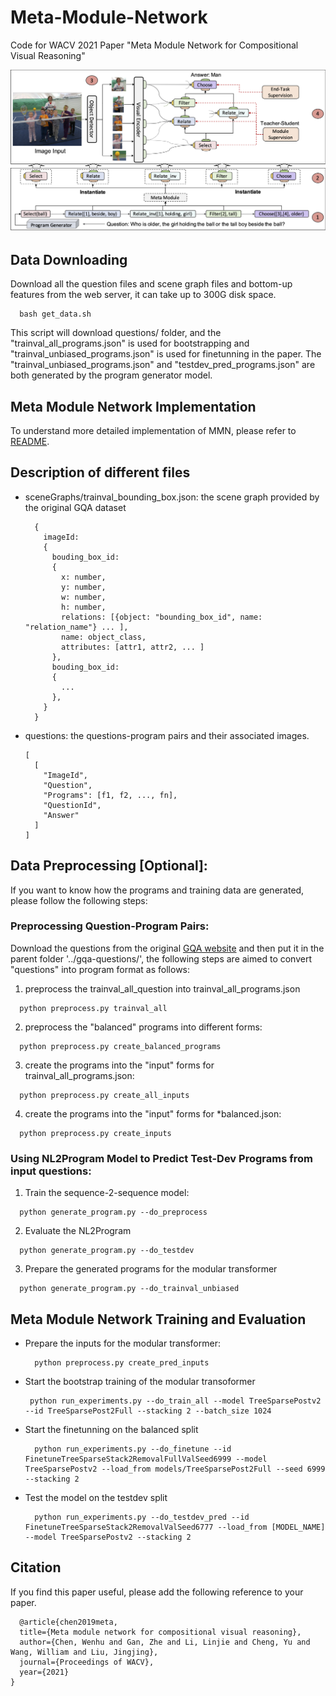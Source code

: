 # Meta-Module-Network
Code for WACV 2021 Paper "Meta Module Network for Compositional Visual Reasoning"
<p>
<img src="figures/architecture.png" width="800">
</p>

## Data Downloading
Download all the question files and scene graph files and bottom-up features from the web server, it can take up to 300G disk space.
  ```
    bash get_data.sh
  ```
This script will download questions/ folder, and the "trainval_all_programs.json" is used for bootstrapping and "trainval_unbiased_programs.json" is used for finetunning in the paper. The "trainval_unbiased_programs.json" and "testdev_pred_programs.json" are both generated by the program generator model.

## Meta Module Network Implementation
To understand more detailed implementation of MMN, please refer to [README](https://github.com/wenhuchen/Meta-Module-Network/blob/master/FUNCTION.md).

## Description of different files
- sceneGraphs/trainval_bounding_box.json: the scene graph provided by the original GQA dataset
  ```
    {
      imageId:
      {
        bouding_box_id:
        {
          x: number,
          y: number,
          w: number,
          h: number,
          relations: [{object: "bounding_box_id", name: "relation_name"} ... ],
          name: object_class,
          attributes: [attr1, attr2, ... ]
        },
        bouding_box_id:
        {
          ...
        },
      }
    }
  ```
- questions: the questions-program pairs and their associated images.
  ```
  [
    [
      "ImageId",
      "Question",
      "Programs": [f1, f2, ..., fn],
      "QuestionId",
      "Answer"
    ]
  ]
  ```

## Data Preprocessing [Optional]:
If you want to know how the programs and training data are generated, please follow the following steps:

### Preprocessing Question-Program Pairs:
Download the questions from the original [GQA website](https://nlp.stanford.edu/data/gqa/questions1.2.zip) and then put it in the parent folder '../gqa-questions/', the following steps are aimed to convert "questions" into program format as follows:
1. preprocess the trainval_all_question into trainval_all_programs.json
  ```
    python preprocess.py trainval_all
  ```
2. preprocess the "balanced" programs into different forms:
  ```
    python preprocess.py create_balanced_programs
  ```
  
3. create the programs into the "input" forms for trainval_all_programs.json:
  ```
    python preprocess.py create_all_inputs
  ```

4. create the programs into the "input" forms for *balanced.json:
  ```
    python preprocess.py create_inputs
  ```

### Using NL2Program Model to Predict Test-Dev Programs from input questions:

1. Train the sequence-2-sequence model:
  ```
    python generate_program.py --do_preprocess
  ```

2. Evaluate the NL2Program
  ```
    python generate_program.py --do_testdev
  ```
  
3. Prepare the generated programs for the modular transformer
  ```
    python generate_program.py --do_trainval_unbiased
  ```

## Meta Module Network Training and Evaluation
- Prepare the inputs for the modular transformer:
  ```
    python preprocess.py create_pred_inputs
  ```
- Start the bootstrap training of the modular transoformer
  ```
   python run_experiments.py --do_train_all --model TreeSparsePostv2 --id TreeSparsePost2Full --stacking 2 --batch_size 1024
  ```
- Start the finetunning on the balanced split
  ```
    python run_experiments.py --do_finetune --id FinetuneTreeSparseStack2RemovalFullValSeed6999 --model TreeSparsePostv2 --load_from models/TreeSparsePost2Full --seed 6999 --stacking 2
  ```
- Test the model on the testdev split
  ```
    python run_experiments.py --do_testdev_pred --id FinetuneTreeSparseStack2RemovalValSeed6777 --load_from [MODEL_NAME]  --model TreeSparsePostv2 --stacking 2
  ```

## Citation
If you find this paper useful, please add the following reference to your paper.
```
  @article{chen2019meta,
  title={Meta module network for compositional visual reasoning},
  author={Chen, Wenhu and Gan, Zhe and Li, Linjie and Cheng, Yu and Wang, William and Liu, Jingjing},
  journal={Proceedings of WACV},
  year={2021}
}
```
